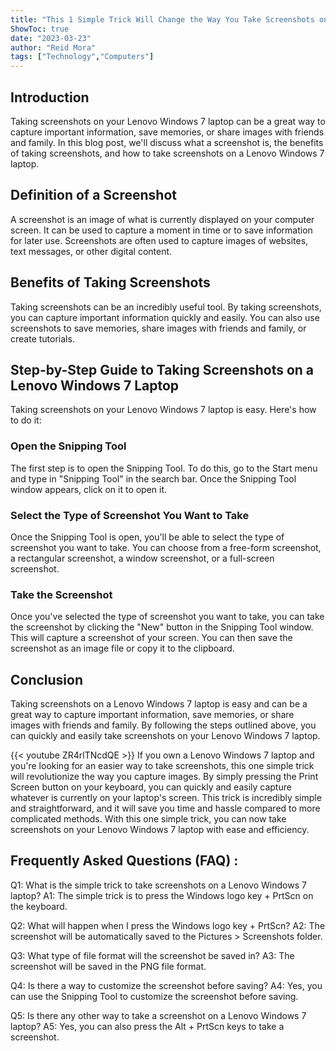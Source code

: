 ```yaml
---
title: "This 1 Simple Trick Will Change the Way You Take Screenshots on Your Lenovo Windows 7 Laptop!"
ShowToc: true 
date: "2023-03-23"
author: "Reid Mora" 
tags: ["Technology","Computers"]
---
```

## Introduction

Taking screenshots on your Lenovo Windows 7 laptop can be a great way to capture important information, save memories, or share images with friends and family. In this blog post, we'll discuss what a screenshot is, the benefits of taking screenshots, and how to take screenshots on a Lenovo Windows 7 laptop. 

## Definition of a Screenshot

A screenshot is an image of what is currently displayed on your computer screen. It can be used to capture a moment in time or to save information for later use. Screenshots are often used to capture images of websites, text messages, or other digital content.

## Benefits of Taking Screenshots

Taking screenshots can be an incredibly useful tool. By taking screenshots, you can capture important information quickly and easily. You can also use screenshots to save memories, share images with friends and family, or create tutorials.

## Step-by-Step Guide to Taking Screenshots on a Lenovo Windows 7 Laptop

Taking screenshots on your Lenovo Windows 7 laptop is easy. Here's how to do it: 

### Open the Snipping Tool

The first step is to open the Snipping Tool. To do this, go to the Start menu and type in "Snipping Tool" in the search bar. Once the Snipping Tool window appears, click on it to open it.

### Select the Type of Screenshot You Want to Take

Once the Snipping Tool is open, you'll be able to select the type of screenshot you want to take. You can choose from a free-form screenshot, a rectangular screenshot, a window screenshot, or a full-screen screenshot.

### Take the Screenshot

Once you've selected the type of screenshot you want to take, you can take the screenshot by clicking the "New" button in the Snipping Tool window. This will capture a screenshot of your screen. You can then save the screenshot as an image file or copy it to the clipboard.

## Conclusion

Taking screenshots on a Lenovo Windows 7 laptop is easy and can be a great way to capture important information, save memories, or share images with friends and family. By following the steps outlined above, you can quickly and easily take screenshots on your Lenovo Windows 7 laptop.

{{< youtube ZR4rlTNcdQE >}} 
If you own a Lenovo Windows 7 laptop and you're looking for an easier way to take screenshots, this one simple trick will revolutionize the way you capture images. By simply pressing the Print Screen button on your keyboard, you can quickly and easily capture whatever is currently on your laptop's screen. This trick is incredibly simple and straightforward, and it will save you time and hassle compared to more complicated methods. With this one simple trick, you can now take screenshots on your Lenovo Windows 7 laptop with ease and efficiency.

## Frequently Asked Questions (FAQ) :
Q1: What is the simple trick to take screenshots on a Lenovo Windows 7 laptop?
A1: The simple trick is to press the Windows logo key + PrtScn on the keyboard.

Q2: What will happen when I press the Windows logo key + PrtScn?
A2: The screenshot will be automatically saved to the Pictures > Screenshots folder.

Q3: What type of file format will the screenshot be saved in?
A3: The screenshot will be saved in the PNG file format.

Q4: Is there a way to customize the screenshot before saving?
A4: Yes, you can use the Snipping Tool to customize the screenshot before saving.

Q5: Is there any other way to take a screenshot on a Lenovo Windows 7 laptop?
A5: Yes, you can also press the Alt + PrtScn keys to take a screenshot.


